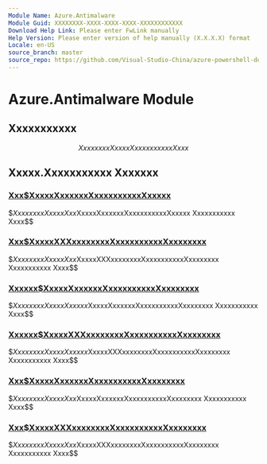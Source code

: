 ```yaml
---
Module Name: Azure.Antimalware
Module Guid: XXXXXXXX-XXXX-XXXX-XXXX-XXXXXXXXXXXX
Download Help Link: Please enter FwLink manually
Help Version: Please enter version of help manually (X.X.X.X) format
Locale: en-US
source_branch: master
source_repo: https://github.com/Visual-Studio-China/azure-powershell-docs-int
---
```


# Azure.Antimalware Module
## Xxxxxxxxxxx
$$Xxxxxxxx Xxxxx Xxxxxxxxxxx Xxxx$$

## Xxxxx.Xxxxxxxxxxx Xxxxxxx
### [Xxx$XxxxxXxxxxxxXxxxxxxxxxxXxxxxx](Get-AzureServiceAntimalwareConfig.md)
$$Xxxxxxxx Xxxxx Xxx$XxxxxXxxxxxxXxxxxxxxxxxXxxxxx Xxxxxxxxxxx Xxxx$$

### [Xxx$XxxxxXXXxxxxxxxxXxxxxxxxxxxXxxxxxxxx](Get-AzureVMMicrosoftAntimalwareExtension.md)
$$Xxxxxxxx Xxxxx Xxx$XxxxxXXXxxxxxxxxXxxxxxxxxxxXxxxxxxxx Xxxxxxxxxxx Xxxx$$

### [Xxxxxx$XxxxxXxxxxxxXxxxxxxxxxxXxxxxxxxx](Remove-AzureServiceAntimalwareExtension.md)
$$Xxxxxxxx Xxxxx Xxxxxx$XxxxxXxxxxxxXxxxxxxxxxxXxxxxxxxx Xxxxxxxxxxx Xxxx$$

### [Xxxxxx$XxxxxXXXxxxxxxxxXxxxxxxxxxxXxxxxxxxx](Remove-AzureVMMicrosoftAntimalwareExtension.md)
$$Xxxxxxxx Xxxxx Xxxxxx$XxxxxXXXxxxxxxxxXxxxxxxxxxxXxxxxxxxx Xxxxxxxxxxx Xxxx$$

### [Xxx$XxxxxXxxxxxxXxxxxxxxxxxXxxxxxxxx](Set-AzureServiceAntimalwareExtension.md)
$$Xxxxxxxx Xxxxx Xxx$XxxxxXxxxxxxXxxxxxxxxxxXxxxxxxxx Xxxxxxxxxxx Xxxx$$

### [Xxx$XxxxxXXXxxxxxxxxXxxxxxxxxxxXxxxxxxxx](Set-AzureVMMicrosoftAntimalwareExtension.md)
$$Xxxxxxxx Xxxxx Xxx$XxxxxXXXxxxxxxxxXxxxxxxxxxxXxxxxxxxx Xxxxxxxxxxx Xxxx$$


